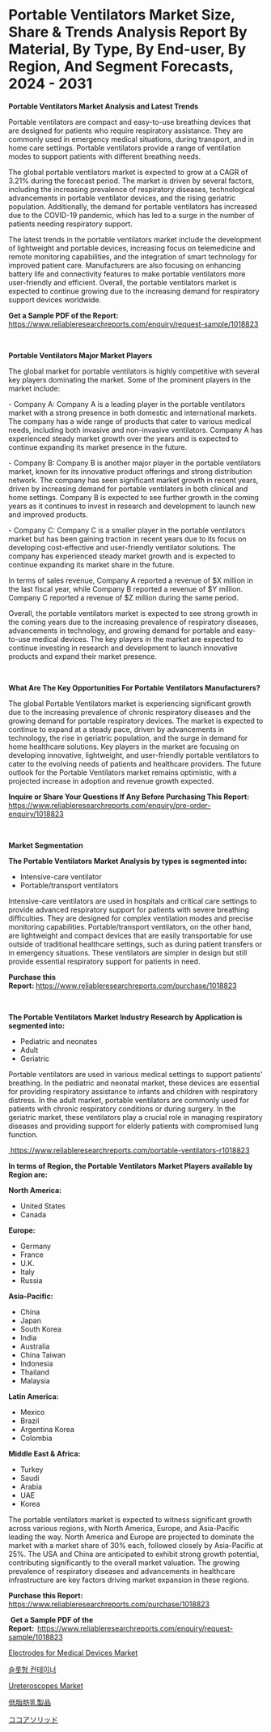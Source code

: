 <p><h1>Portable Ventilators Market Size, Share & Trends Analysis Report By Material, By Type, By End-user, By Region, And Segment Forecasts, 2024 - 2031</h1></p><p><strong>Portable Ventilators Market Analysis and Latest Trends</strong></p>
<p><p>Portable ventilators are compact and easy-to-use breathing devices that are designed for patients who require respiratory assistance. They are commonly used in emergency medical situations, during transport, and in home care settings. Portable ventilators provide a range of ventilation modes to support patients with different breathing needs.</p><p>The global portable ventilators market is expected to grow at a CAGR of 3.21% during the forecast period. The market is driven by several factors, including the increasing prevalence of respiratory diseases, technological advancements in portable ventilator devices, and the rising geriatric population. Additionally, the demand for portable ventilators has increased due to the COVID-19 pandemic, which has led to a surge in the number of patients needing respiratory support.</p><p>The latest trends in the portable ventilators market include the development of lightweight and portable devices, increasing focus on telemedicine and remote monitoring capabilities, and the integration of smart technology for improved patient care. Manufacturers are also focusing on enhancing battery life and connectivity features to make portable ventilators more user-friendly and efficient. Overall, the portable ventilators market is expected to continue growing due to the increasing demand for respiratory support devices worldwide.</p></p>
<p><strong>Get a Sample PDF of the Report:&nbsp;</strong> <a href="https://www.reliableresearchreports.com/enquiry/request-sample/1018823">https://www.reliableresearchreports.com/enquiry/request-sample/1018823</a></p>
<p>&nbsp;</p>
<p><strong>Portable Ventilators Major Market Players</strong></p>
<p><p>The global market for portable ventilators is highly competitive with several key players dominating the market. Some of the prominent players in the market include:</p><p>- Company A: Company A is a leading player in the portable ventilators market with a strong presence in both domestic and international markets. The company has a wide range of products that cater to various medical needs, including both invasive and non-invasive ventilators. Company A has experienced steady market growth over the years and is expected to continue expanding its market presence in the future.</p><p>- Company B: Company B is another major player in the portable ventilators market, known for its innovative product offerings and strong distribution network. The company has seen significant market growth in recent years, driven by increasing demand for portable ventilators in both clinical and home settings. Company B is expected to see further growth in the coming years as it continues to invest in research and development to launch new and improved products.</p><p>- Company C: Company C is a smaller player in the portable ventilators market but has been gaining traction in recent years due to its focus on developing cost-effective and user-friendly ventilator solutions. The company has experienced steady market growth and is expected to continue expanding its market share in the future.</p><p>In terms of sales revenue, Company A reported a revenue of $X million in the last fiscal year, while Company B reported a revenue of $Y million. Company C reported a revenue of $Z million during the same period.</p><p>Overall, the portable ventilators market is expected to see strong growth in the coming years due to the increasing prevalence of respiratory diseases, advancements in technology, and growing demand for portable and easy-to-use medical devices. The key players in the market are expected to continue investing in research and development to launch innovative products and expand their market presence.</p></p>
<p>&nbsp;</p>
<p><strong>What Are The Key Opportunities For Portable Ventilators Manufacturers?</strong></p>
<p><p>The global Portable Ventilators market is experiencing significant growth due to the increasing prevalence of chronic respiratory diseases and the growing demand for portable respiratory devices. The market is expected to continue to expand at a steady pace, driven by advancements in technology, the rise in geriatric population, and the surge in demand for home healthcare solutions. Key players in the market are focusing on developing innovative, lightweight, and user-friendly portable ventilators to cater to the evolving needs of patients and healthcare providers. The future outlook for the Portable Ventilators market remains optimistic, with a projected increase in adoption and revenue growth expected.</p></p>
<p><strong>Inquire or Share Your Questions If Any Before Purchasing This Report:</strong> <a href="https://www.reliableresearchreports.com/enquiry/pre-order-enquiry/1018823">https://www.reliableresearchreports.com/enquiry/pre-order-enquiry/1018823</a></p>
<p>&nbsp;</p>
<p><strong>Market Segmentation</strong></p>
<p><strong>The Portable Ventilators Market Analysis by types is segmented into:</strong></p>
<p><ul><li>Intensive-care ventilator</li><li>Portable/transport ventilators</li></ul></p>
<p><p>Intensive-care ventilators are used in hospitals and critical care settings to provide advanced respiratory support for patients with severe breathing difficulties. They are designed for complex ventilation modes and precise monitoring capabilities. Portable/transport ventilators, on the other hand, are lightweight and compact devices that are easily transportable for use outside of traditional healthcare settings, such as during patient transfers or in emergency situations. These ventilators are simpler in design but still provide essential respiratory support for patients in need.</p></p>
<p><strong>Purchase this Report:&nbsp;</strong><a href="https://www.reliableresearchreports.com/purchase/1018823">https://www.reliableresearchreports.com/purchase/1018823</a></p>
<p>&nbsp;</p>
<p><strong>The Portable Ventilators Market Industry Research by Application is segmented into:</strong></p>
<p><ul><li>Pediatric and neonates</li><li>Adult</li><li>Geriatric</li></ul></p>
<p><p>Portable ventilators are used in various medical settings to support patients' breathing. In the pediatric and neonatal market, these devices are essential for providing respiratory assistance to infants and children with respiratory distress. In the adult market, portable ventilators are commonly used for patients with chronic respiratory conditions or during surgery. In the geriatric market, these ventilators play a crucial role in managing respiratory diseases and providing support for elderly patients with compromised lung function.</p></p>
<p><a href="https://www.reliableresearchreports.com/portable-ventilators-r1018823">&nbsp;https://www.reliableresearchreports.com/portable-ventilators-r1018823</a></p>
<p><strong>In terms of Region, the Portable Ventilators Market Players available by Region are:</strong></p>
<p>
    <p> <strong> North America: </strong>
        <ul>
            <li>United States</li>
            <li>Canada</li>
        </ul>
        </p> 
    <p> <strong> Europe: </strong>
        <ul>
            <li>Germany</li>
            <li>France</li>
            <li>U.K.</li>
            <li>Italy</li>
            <li>Russia</li>
        </ul>
        </p> 
    <p> <strong> Asia-Pacific: </strong>
        <ul>
            <li>China</li>
            <li>Japan</li>
            <li>South Korea</li>
            <li>India</li>
            <li>Australia</li>
            <li>China Taiwan</li>
            <li>Indonesia</li>
            <li>Thailand</li>
            <li>Malaysia</li>
        </ul>
        </p> 
    <p> <strong> Latin America: </strong>
        <ul>
            <li>Mexico</li>
            <li>Brazil</li>
            <li>Argentina Korea</li>
            <li>Colombia</li>
        </ul>
        </p> 
    <p> <strong> Middle East & Africa: </strong>
        <ul>
            <li>Turkey</li>
            <li>Saudi</li>
            <li>Arabia</li>
            <li>UAE</li>
            <li>Korea</li>
        </ul>
    </p>
    </p>
<p><p>The portable ventilators market is expected to witness significant growth across various regions, with North America, Europe, and Asia-Pacific leading the way. North America and Europe are projected to dominate the market with a market share of 30% each, followed closely by Asia-Pacific at 25%. The USA and China are anticipated to exhibit strong growth potential, contributing significantly to the overall market valuation. The growing prevalence of respiratory diseases and advancements in healthcare infrastructure are key factors driving market expansion in these regions.</p></p>
<p><strong>Purchase this Report: </strong><a href="https://www.reliableresearchreports.com/purchase/1018823">https://www.reliableresearchreports.com/purchase/1018823</a></p>
<p>&nbsp;<strong>Get a Sample PDF of the Report:&nbsp;&nbsp;</strong><a href="https://www.reliableresearchreports.com/enquiry/request-sample/1018823">https://www.reliableresearchreports.com/enquiry/request-sample/1018823</a></p>
<p><strong></strong></p>
<p><p><a href="https://github.com/biheemgalvinlouises6hokrh3h/Market-Research-Report-List-2/blob/main/electrodes-for-medical-devices-market.md">Electrodes for Medical Devices Market</a></p><p><a href="https://medium.com/@earlfeffersj/%EC%8A%AC%EB%A1%AF-%EC%BB%A8%ED%85%8C%EC%9D%B4%EB%84%88-%EC%8B%9C%EC%9E%A5-%EC%A0%84%EB%A7%9D-%EC%82%B0%EC%97%85-%EA%B0%9C%EC%9A%94-%EB%B0%8F-%EC%98%88%EC%B8%A1-2024%EB%85%84%EB%B6%80%ED%84%B0-2031%EB%85%84%EA%B9%8C%EC%A7%80-422ec1ee4dc8">슬롯형 컨테이너</a></p><p><a href="https://github.com/guneycigdem35/Market-Research-Report-List-3/blob/main/ureteroscopes-market.md">Ureteroscopes Market</a></p><p><a href="https://medium.com/@kamdeall7845/%E4%BD%8E%E8%84%82%E8%82%AA%E4%B9%B3%E8%A3%BD%E5%93%81%E5%B8%82%E5%A0%B4%E3%82%A4%E3%83%B3%E3%82%B5%E3%82%A4%E3%83%88-%E5%B8%82%E5%A0%B4%E5%8B%95%E5%90%91-%E6%88%90%E9%95%B7-2024%E5%B9%B4%E3%81%8B%E3%82%892031%E5%B9%B4%E3%81%BE%E3%81%A7%E3%81%AE%E4%BA%88%E6%B8%AC-4c25080b7f54">低脂肪乳製品</a></p><p><a href="https://medium.com/@hazelnutt83/%E3%82%B3%E3%82%B3%E3%82%A2%E5%9B%BA%E5%BD%A2%E5%B8%82%E5%A0%B4-%E6%88%90%E5%8A%9F%E3%81%99%E3%82%8B%E3%83%93%E3%82%B8%E3%83%8D%E3%82%B9%E6%88%A6%E7%95%A5%E3%81%AE%E9%8D%B52031%E5%B9%B4%E3%81%BE%E3%81%A7%E3%81%AE%E4%BA%88%E6%B8%AC-38573565579d">ココアソリッド</a></p></p>